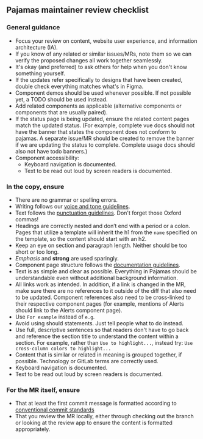## Pajamas maintainer review checklist

### General guidance
- Focus your review on content, website user experience, and information architecture (IA).
- If you know of any related or similar issues/MRs, note them so we can verify the proposed changes all work together seamlessly.
- It's okay (and preferred) to ask others for help when you don't know something yourself.
- If the updates refer specifically to designs that have been created, double check everything matches what's in Figma.
- Component demos should be used whenever possible. If not possible yet, a TODO should be used instead.
- Add related components as applicable (alternative components or components that are usually paired).
- If the status page is being updated, ensure the related content pages match the updated status. (For example, complete vue docs should not have the banner that states the component does not conform to pajamas. A separate issue/MR should be created to remove the banner if we are updating the status to complete. Complete usage docs should also not have todo banners.)
- Component accessibility:
   - Keyboard navigation is documented.
   - Text to be read out loud by screen readers is documented.

### In the copy, ensure
- There are no grammar or spelling errors.
- Writing follows our [voice and tone guidelines](https://docs.gitlab.com/ee/development/documentation/styleguide/).
- Text follows the [punctuation guidelines](https://docs.gitlab.com/ee/development/documentation/styleguide/#punctuation/). Don't forget those Oxford commas!
- Headings are correctly nested and don’t end with a period or a colon. Pages that utilize a template will inherit the h1 from the `name` specified on the template, so the content should start with an h2.
- Keep an eye on section and paragraph length. Neither should be too short or too long.
- _Emphasis_ and **strong** are used sparingly.
- Component page structure follows the [documentation guidelines](https://docs.gitlab.com/ee/development/documentation/styleguide/ ).
- Text is as simple and clear as possible. Everything in Pajamas should be understandable even without additional background information.
- All links work as intended. In addition, if a link is changed in the MR, make sure there are no references to it outside of the diff that also need to be updated. Component references also need to be cross-linked to their respective component pages (for example, mentions of Alerts should link to the Alerts component page).
- Use `For example` instead of `e.g`.
- Avoid using should statements. Just tell people what to do instead.
- Use full, descriptive sentences so that readers don't have to go back and reference the section title to understand the content within a section. For example, rather than `Use to highlight...`, instead try: `Use cross-column colors to highlight...`
- Content that is similar or related in meaning is grouped together, if possible.
Technology or GitLab terms are correctly used.
- Keyboard navigation is documented.
- Text to be read out loud by screen readers is documented.

### For the MR itself, ensure
- That at least the first commit message is formatted according to [conventional commit standards](https://gitlab.com/gitlab-org/gitlab-services/design.gitlab.com/-/blob/master/doc/commits.md)
- That you review the MR locally, either through checking out the branch or looking at the review app to ensure the content is formatted appropriately.
